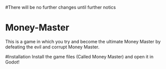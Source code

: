#There will be no further changes until further notics

# Money-Master
This is a game in which you try and become the ultimate Money Master by defeating the evil and corrupt Money Master.

#Installation
Install the game files (Called Money Master) and open it in Godot!
